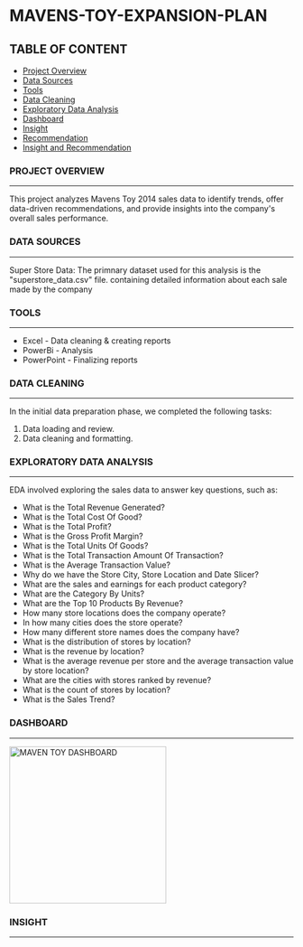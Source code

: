 # MAVENS-TOY-EXPANSION-PLAN

## TABLE OF CONTENT 

- [Project Overview](#project-overview)
- [Data Sources](#data-sources)
- [Tools](#tools)
- [Data Cleaning](#data-cleaning)
- [Exploratory Data  Analysis](#exploratory-data-analysis)
- [Dashboard](#dashboard)
- [Insight](#insight)
- [Recommendation](#recommendation)
- [Insight and Recommendation](#insight-and-recommendation)



### PROJECT OVERVIEW
---
This project analyzes Mavens Toy 2014 sales data to identify trends, offer data-driven recommendations, and provide insights into the company's overall sales performance.

### DATA SOURCES
---
Super Store Data: The primnary dataset used for this analysis is the "superstore_data.csv" file. containing detailed information about each sale made by the company

### TOOLS
---
- Excel - Data cleaning & creating reports
- PowerBi - Analysis
- PowerPoint - Finalizing reports

### DATA CLEANING
  ---
  In the initial data preparation phase, we completed the following tasks:
   1. Data loading and review.
   2. Data cleaning and formatting.


### EXPLORATORY DATA ANALYSIS
---
EDA involved exploring the sales data to answer key questions, such as:

- What is the Total Revenue Generated?
- What is the Total Cost Of Good?
- What is the Total Profit?
- What is the Gross Profit Margin?
- What is the Total Units Of Goods?
- What is the Total Transaction Amount Of Transaction?
- What is the Average Transaction Value?
- Why do we have the Store City, Store Location and Date Slicer?
- What are the sales and earnings for each product category?
- What are the Category By Units?
- What are the Top 10 Products By Revenue?
- How many store locations does the company operate?
- In how many cities does the store operate?
- How many different store names does the company have?
- What is the distribution of stores by location?
- What is the revenue by location?
- What is the average revenue per store and the average transaction value by store location?
- What are the cities with stores ranked by revenue?
- What is the count of stores by location?
- What is the Sales Trend?


### DASHBOARD
---
<img width="278" alt="MAVEN TOY DASHBOARD" src="https://github.com/user-attachments/assets/d9f3f71e-7e7d-447e-b5fb-6a01d36ae553">




### INSIGHT
---
